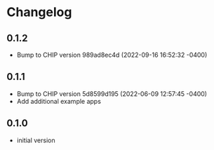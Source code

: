 # Changelog

## 0.1.2

- Bump to CHIP version 989ad8ec4d (2022-09-16 16:52:32 -0400)

## 0.1.1

- Bump to CHIP version 5d8599d195 (2022-06-09 12:57:45 -0400)
- Add additional example apps

## 0.1.0

- initial version
